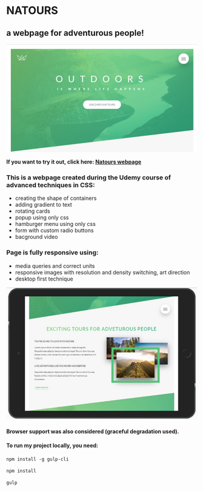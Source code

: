 # NATOURS 
## a webpage for adventurous people!

![nature](github/webpage-desktop.jpg)


**If you want to try it out, click here: [Natours webpage](https://ulakrawczyk.github.io/Natours/)**

### This is a webpage created during the Udemy course of advanced techniques in CSS:
* creating the shape of containers
* adding gradient to text 
* rotating cards
* popup using only css
* hamburger menu using only css
* form with custom radio buttons
* bacground video

### Page is fully responsive using:
* media queries and correct units
* responsive images with resolution and density switching, art direction
* desktop first technique

![nature](github/webpage-mobile.jpg)

#### Browser support was also considered (graceful degradation used).

#### To run my project locally, you need:

`npm install -g gulp-cli`

`npm install`

`gulp`
